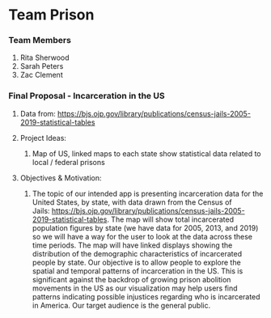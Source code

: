 # Team Prison

### Team Members
1. Rita Sherwood
2. Sarah Peters
3. Zac Clement

### Final Proposal - Incarceration in the US
1. Data from: https://bjs.ojp.gov/library/publications/census-jails-2005-2019-statistical-tables

2. Project Ideas:
    1. Map of US, linked maps to each state show statistical data related to local / federal prisons
3. Objectives & Motivation:
    1. The topic of our intended app is presenting incarceration data for the United States, by state, with data drawn from the Census of Jails: https://bjs.ojp.gov/library/publications/census-jails-2005-2019-statistical-tables. The map will show total incarcerated population figures by state (we have data for 2005, 2013, and 2019) so we will have a way for the user to look at the data across these time periods. The map will have linked displays showing the distribution of the demographic characteristics of incarcerated people by state. Our objective is to allow people to explore the spatial and temporal patterns of incarceration in the US. This is significant against the backdrop of growing prison abolition movements in the US as our visualization may help users find patterns indicating possible injustices regarding who is incarcerated in America. Our target audience is the general public.